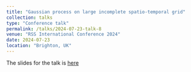 ```yaml
---
title: "Gaussian process on large incomplete spatio-temporal grid"
collection: talks
type: "Conference talk"
permalink: /talks/2024-07-23-talk-8
venue: "RSS International Conference 2024"
date: 2024-07-23
location: "Brighton, UK"
---
```


The slides for the talk is [here](https://sahokoishida.github.io/files/slides_RSS2024.pdf)
